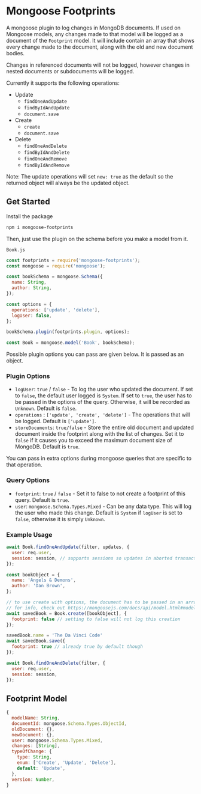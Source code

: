 # Mongoose Footprints

A mongoose plugin to log changes in MongoDB documents. If used on Mongoose models, any changes made to that model will be logged as a document of the `Footprint` model. It will include contain an array that shows every change made to the document, along with the old and new document bodies.

Changes in referenced documents will not be logged, however changes in nested documents or subdocuments will be logged.

Currently it supports the following operations:

- Update
  - `findOneAndUpdate`
  - `findByIdAndUpdate`
  - `document.save`
- Create
  - `create`
  - `document.save`
- Delete
  - `findOneAndDelete`
  - `findByIdAndDelete`
  - `findOneAndRemove`
  - `findByIdAndRemove`

Note: The update operations will set `new: true` as the default so the returned object will always be the updated object.

## Get Started

Install the package

```bash
npm i mongoose-footprints
```

Then, just use the plugin on the schema before you make a model from it.

`Book.js`

```js
const footprints = require('mongoose-footprints');
const mongoose = require('mongoose');

const bookSchema = mongoose.Schema({
  name: String,
  author: String,
});

const options = {
  operations: ['update', 'delete'],
  logUser: false,
};

bookSchema.plugin(footprints.plugin, options);

const Book = mongoose.model('Book', bookSchema);
```

Possible plugin options you can pass are given below. It is passed as an object.

### Plugin Options

- `logUser`: `true` / `false` - To log the user who updated the document. If set to `false`, the default user
  logged is `System`. If set to `true`, the user has to be passed in the options of the query. Otherwise, it will be recorded as `Unknown`. Default is `false`.
- `operations` : `['update', 'create', 'delete']` - The operations that will be logged. Default is `['update']`.
- `storeDocuments`: `true/false` - Store the entire old document and updated document inside the footprint along with the list of changes. Set it to `false` if it causes you to exceed the maximum document size of MongoDB. Default is `true`.

You can pass in extra options during mongoose queries that are specific to that operation.

### Query Options

- `footprint`: `true` / `false` - Set it to false to not create a footprint of this query. Default is `true`.
- `user`: `mongoose.Schema.Types.Mixed` - Can be any data type. This will log the user who made this change. Default is `System` if `logUser` is set to `false`, otherwise it is simply `Unknown`.

### Example Usage

```js
await Book.findOneAndUpdate(filter, updates, {
  user: req.user,
  session: session, // supports sessions so updates in aborted transactions won't be logged
});
```

```js
const bookObject = {
  name: 'Angels & Demons',
  author: 'Dan Brown',
};

// to use create with options, the document has to be passed in an array
// for info, check out https://mongoosejs.com/docs/api/model.html#model_Model-create
await savedBook = Book.create([bookObject], {
  footprint: false // setting to false will not log this creation
});

savedBook.name = 'The Da Vinci Code'
await savedBook.save({
  footprint: true // already true by default though
});
```

```js
await Book.findOneAndDelete(filter, {
  user: req.user,
  session: session,
});
```

## Footprint Model

```js
{
  modelName: String,
  documentId: mongoose.Schema.Types.ObjectId,
  oldDocument: {},
  newDocument: {},
  user: mongoose.Schema.Types.Mixed,
  changes: [String],
  typeOfChange: {
    type: String,
    enum: ['Create', 'Update', 'Delete'],
    default: 'Update',
  },
  version: Number,
}
```
